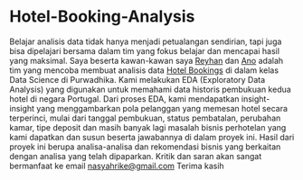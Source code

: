 # Hotel-Booking-Analysis
Belajar analisis data tidak hanya menjadi petualangan sendirian, tapi juga bisa dipelajari bersama dalam tim yang fokus belajar dan mencapai hasil yang maksimal. Saya beserta kawan-kawan saya [Reyhan](https://github.com/reyhanalif) dan [Ano](https://github.com/delabrilliano) adalah tim yang mencoba membuat analisis data [Hotel Bookings](https://www.kaggle.com/datasets/jessemostipak/hotel-booking-demand) di dalam kelas Data Science di Purwadhika. Kami melakukan EDA (Exploratory Data Analysis) yang digunakan untuk memahami data historis pembukuan kedua hotel di negara Portugal. Dari proses EDA, kami mendapatkan insight-insight yang menggambarkan pola pelanggan yang memesan hotel secara terperinci, mulai dari tanggal pembukuan, status pembatalan, perubahan kamar, tipe deposit dan masih banyak lagi masalah bisnis perhotelan yang kami dapatkan dan susun beserta jawabannya di dalam proyek ini. Hasil dari proyek ini berupa analisa-analisa dan rekomendasi bisnis yang berkaitan dengan analisa yang telah dipaparkan.
Kritik dan saran akan sangat bermanfaat ke email nasyahrike@gmail.com
Terima kasih
